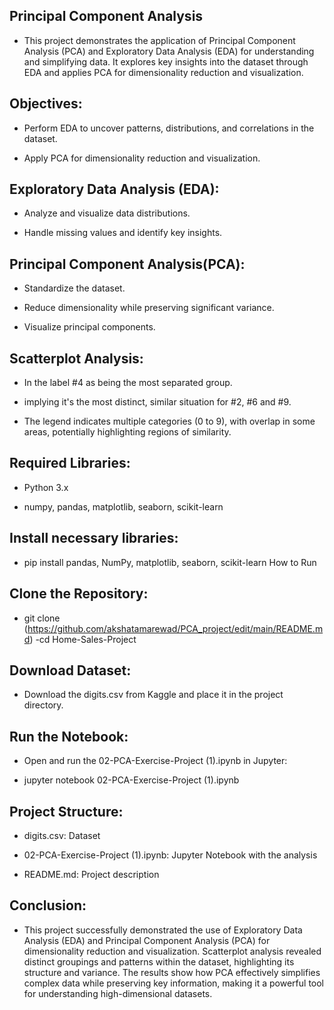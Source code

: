 ## Principal Component Analysis

- This project demonstrates the application of Principal Component Analysis (PCA) and Exploratory Data Analysis (EDA) for understanding and simplifying data. It explores key insights into the dataset through EDA and applies PCA for dimensionality reduction and visualization.
## Objectives:

- Perform EDA to uncover patterns, distributions, and correlations in the dataset.

- Apply PCA for dimensionality reduction and visualization.

## Exploratory Data Analysis (EDA):

- Analyze and visualize data distributions.

- Handle missing values and identify key insights.

## Principal Component Analysis(PCA):

- Standardize the dataset.

- Reduce dimensionality while preserving significant variance.

- Visualize principal components.

## Scatterplot Analysis:

- In the label #4 as being the most separated group.

- implying it's the most distinct, similar situation for #2, #6 and #9.

- The legend indicates multiple categories (0 to 9), with overlap in some areas, potentially highlighting regions of similarity.

## Required Libraries:

- Python 3.x

-  numpy, pandas, matplotlib, seaborn, scikit-learn

## Install necessary libraries:

- pip install pandas, NumPy, matplotlib, seaborn, scikit-learn How to Run
## Clone the Repository:

- git clone (https://github.com/akshatamarewad/PCA_project/edit/main/README.md) -cd Home-Sales-Project
## Download Dataset:

- Download the digits.csv from Kaggle and place it in the project directory.
## Run the Notebook:

- Open and run the 02-PCA-Exercise-Project (1).ipynb in Jupyter:

- jupyter notebook 02-PCA-Exercise-Project (1).ipynb

## Project Structure:

- digits.csv: Dataset

- 02-PCA-Exercise-Project (1).ipynb: Jupyter Notebook with the analysis

- README.md: Project description

## Conclusion:

- This project successfully demonstrated the use of Exploratory Data Analysis (EDA) and Principal Component Analysis (PCA) for dimensionality reduction and visualization. Scatterplot analysis revealed distinct groupings and patterns within the dataset, highlighting its structure and variance. The results show how PCA effectively simplifies complex data while preserving key information, making it a powerful tool for understanding high-dimensional datasets.

